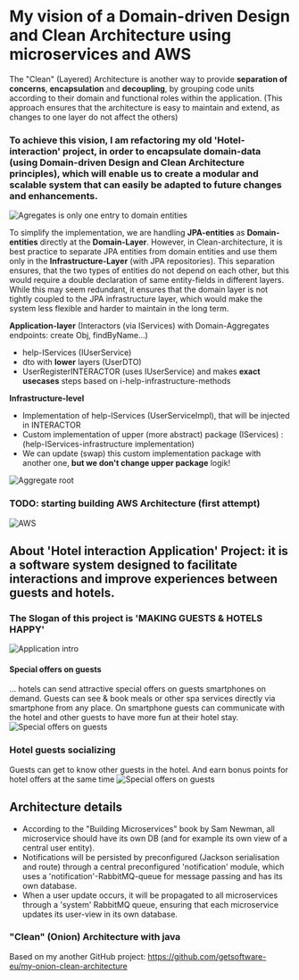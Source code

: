 # My vision of a Domain-driven Design and Clean Architecture using microservices and AWS

The "Clean" (Layered) Architecture is another way to provide <b>separation of concerns</b>, <b>encapsulation</b> and <b>decoupling</b>, by grouping code units according to their domain and functional roles within the application.
(This approach ensures that the architecture is easy to maintain and extend, as changes to one layer do not affect the others)

### To achieve this vision, I am refactoring my old 'Hotel-interaction' project, in order to encapsulate domain-data (using Domain-driven Design and Clean Architecture principles), which will enable us to create a modular and scalable system that can easily be adapted to future changes and enhancements.

![Agregates is only one entry to domain entities](/docs/img/diagramm1.png)

To simplify the implementation, we are handling <b>JPA-entities</b> as <b>Domain-entities</b> directly at the <b>Domain-Layer</b>. However, in Clean-architecture,  it is best practice to separate JPA entities from domain entities  and use them only in the <b>Infrastructure-Layer</b> (with JPA repositories).
This separation ensures, that the two types of entities do not depend on each other, but this would require a double declaration of same entity-fields in different layers. While this may seem redundant, it ensures that the domain layer is not tightly coupled to the JPA infrastructure layer, which would make the system less flexible and harder to maintain in the long term.

<b>Application-layer</b> (Interactors (via IServices) with Domain-Aggregates endpoints: create Obj, findByName...)
- help-IServices (IUserService) 
- dto with <b>lower</b> layers (UserDTO)
- UserRegisterINTERACTOR (uses IUserService) and makes <b>exact usecases</b> steps based on i-help-infrastructure-methods

<b>Infrastructure-level</b>
- Implementation of help-IServices (UserServiceImpl), that will be injected in INTERACTOR
- Custom implementation of upper (more abstract) package (IServices) : (help-IServices-infrastructure implementation)
- We can update (swap) this custom implementation package with another one, <b>but we don't change upper package</b> logik!

![Aggregate root](/docs/img/ddd.webp)

### TODO: starting building AWS Architecture (first attempt)
![AWS](/docs/img/aws.drawio.png)

## About 'Hotel interaction Application' Project: it is a software system designed to facilitate interactions and improve experiences between guests and hotels.
### The Slogan of this project is 'MAKING GUESTS & HOTELS HAPPY'

![Application intro](/docs/img/app3.png)


#### Special offers on guests
… hotels can send attractive special offers on guests smartphones on demand. Guests can see & book meals or other spa services directly via smartphone from any place. On smartphone guests can communicate with the hotel and other guests to have more fun at their hotel stay.
![Special offers on guests](/docs/img/appDealAccept.png)

### Hotel guests socializing
Guests can get to know other guests in the hotel. And earn bonus points for hotel offers at the same time
![Special offers on guests](/docs/img/appInfo.jpg)

## Architecture details
- According to the "Building Microservices" book by Sam Newman, all microservice should have its own DB (and for example its own view of a central user entity).
- Notifications will be persisted by preconfigured (Jackson serialisation and route) through a central preconfigured 'notification' module, which uses a 'notification'-RabbitMQ-queue for message passing and has its own database.
- When a user update occurs, it will be propagated to all microservices through a 'system' RabbitMQ queue, ensuring that each microservice updates its user-view in its own database.

### "Clean" (Onion) Architecture with java
Based on my another GitHub project:
https://github.com/getsoftware-eu/my-onion-clean-architecture

